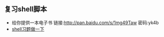 ## 复习shell脚本

* 给你提供一本电子书 链接:http://pan.baidu.com/s/1mg49Taw 密码:yk4b
* [shell习题做一下](http://www.apelearn.com/study_v2/chapter15.html#shll)  